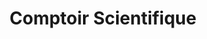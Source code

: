---
title: "Comptoir Scientifique"
url: /cotonou/comptoir-scientifique/
shop: approvisionnement médical
---